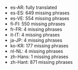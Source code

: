 - es-AR: fully translated
- es-ES: 649 missing phrases
- es-VE: 554 missing phrases
- fi-FI: 550 missing phrases
- fr-FR: 4 missing phrases
- it-IT: 4 missing phrases
- ja-JP: 4 missing phrases
- ko-KR: 177 missing phrases
- nl-NL: 4 missing phrases
- zh-Hans: 1 missing phrases
- zh-Hant: 871 missing phrases
